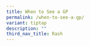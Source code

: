 ```yaml
---
title: When to See a GP
permalink: /when-to-see-a-gp/
variant: tiptap
description: ""
third_nav_title: Rash
---
```


